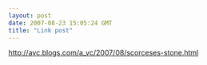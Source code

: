 ```yaml
---
layout: post
date: 2007-08-23 15:05:24 GMT
title: "Link post"
---
```

<http://avc.blogs.com/a_vc/2007/08/scorceses-stone.html>

